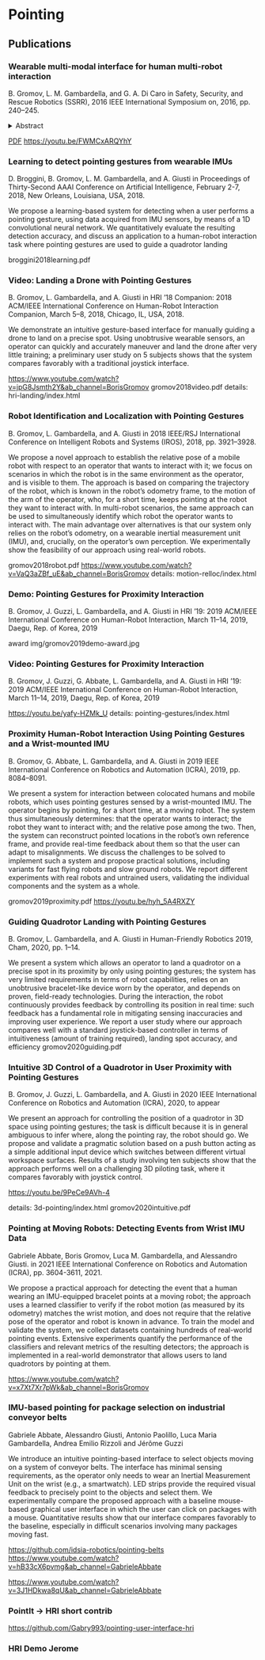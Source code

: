 # Pointing

## Publications

### Wearable multi-modal interface for human multi-robot interaction
 B. Gromov, L. M. Gambardella, and G. A. Di Caro
 in Safety, Security, and Rescue Robotics (SSRR), 2016 IEEE International Symposium on, 2016, pp. 240–245.
<details>
  <summary>Abstract</summary>
  A complete prototype for multi-modal interaction
between humans and multi-robot systems is described. The
application focus is on search and rescue missions. From the
human-side, speech and arm and hand gestures are combined
to select, localize, and communicate task requests and spatial
information to one or more robots in the field. From the robot
side, LEDs and vocal messages are used to provide feedback
to the human. The robots also employ coordinated autonomy
to implement group behaviors for mixed initiative interaction.
The system has been tested with different robotic platforms
based on a number of different useful interaction patterns.
</details>

[PDF](files/gromov2016wearable.pdf)
https://youtu.be/FWMCxARQYhY


### Learning to detect pointing gestures from wearable IMUs
D. Broggini, B. Gromov, L. M. Gambardella, and A. Giusti
in Proceedings of Thirty-Second AAAI Conference on Artificial Intelligence, February 2-7, 2018, New Orleans, Louisiana, USA, 2018.

We propose a learning-based system for detecting when a
user performs a pointing gesture, using data acquired from
IMU sensors, by means of a 1D convolutional neural network.
We quantitatively evaluate the resulting detection accuracy,
and discuss an application to a human-robot interaction task
where pointing gestures are used to guide a quadrotor landing

broggini2018learning.pdf

### Video: Landing a Drone with Pointing Gestures
B. Gromov, L. Gambardella, and A. Giusti
in HRI ’18 Companion: 2018 ACM/IEEE International Conference on Human-Robot Interaction Companion, March 5–8, 2018, Chicago, IL, USA, 2018.

We demonstrate an intuitive gesture-based interface for manually
guiding a drone to land on a precise spot. Using unobtrusive wearable sensors, an operator can quickly and accurately maneuver and
land the drone after very little training; a preliminary user study
on 5 subjects shows that the system compares favorably with a
traditional joystick interface.

https://www.youtube.com/watch?v=jpG8Jsmth2Y&ab_channel=BorisGromov
gromov2018video.pdf
details: hri-landing/index.html

### Robot Identification and Localization with Pointing Gestures
B. Gromov, L. Gambardella, and A. Giusti
in 2018 IEEE/RSJ International Conference on Intelligent Robots and Systems (IROS), 2018, pp. 3921–3928.

We propose a novel approach to establish the
relative pose of a mobile robot with respect to an operator that
wants to interact with it; we focus on scenarios in which the
robot is in the same environment as the operator, and is visible
to them. The approach is based on comparing the trajectory of
the robot, which is known in the robot’s odometry frame, to the
motion of the arm of the operator, who, for a short time, keeps
pointing at the robot they want to interact with. In multi-robot
scenarios, the same approach can be used to simultaneously
identify which robot the operator wants to interact with. The
main advantage over alternatives is that our system only relies
on the robot’s odometry, on a wearable inertial measurement
unit (IMU), and, crucially, on the operator’s own perception.
We experimentally show the feasibility of our approach using
real-world robots.

gromov2018robot.pdf
https://www.youtube.com/watch?v=VaQ3aZBf_uE&ab_channel=BorisGromov
details: motion-relloc/index.html

### Demo: Pointing Gestures for Proximity Interaction
B. Gromov, J. Guzzi, L. Gambardella, and A. Giusti
in HRI ’19: 2019 ACM/IEEE International Conference on Human-Robot Interaction, March 11–14, 2019, Daegu, Rep. of Korea, 2019

award img/gromov2019demo-award.jpg

### Video: Pointing Gestures for Proximity Interaction
B. Gromov, J. Guzzi, G. Abbate, L. Gambardella, and A. Giusti
in HRI ’19: 2019 ACM/IEEE International Conference on Human-Robot Interaction, March 11–14, 2019, Daegu, Rep. of Korea, 2019

https://youtu.be/yafy-HZMk_U
details: pointing-gestures/index.html

### Proximity Human-Robot Interaction Using Pointing Gestures and a Wrist-mounted IMU
B. Gromov, G. Abbate, L. Gambardella, and A. Giusti
in 2019 IEEE International Conference on Robotics and Automation (ICRA), 2019, pp. 8084–8091.

We present a system for interaction between colocated humans and mobile robots, which uses pointing gestures
sensed by a wrist-mounted IMU. The operator begins by
pointing, for a short time, at a moving robot. The system
thus simultaneously determines: that the operator wants to
interact; the robot they want to interact with; and the relative
pose among the two. Then, the system can reconstruct pointed
locations in the robot’s own reference frame, and provide
real-time feedback about them so that the user can adapt
to misalignments. We discuss the challenges to be solved to
implement such a system and propose practical solutions,
including variants for fast flying robots and slow ground robots.
We report different experiments with real robots and untrained
users, validating the individual components and the system as
a whole.

gromov2019proximity.pdf
https://youtu.be/hyh_5A4RXZY

### Guiding Quadrotor Landing with Pointing Gestures
B. Gromov, L. Gambardella, and A. Giusti
in Human-Friendly Robotics 2019, Cham, 2020, pp. 1–14.

We present a system which allows an operator to land a
quadrotor on a precise spot in its proximity by only using pointing gestures; the system has very limited requirements in terms of robot capabilities, relies on an unobtrusive bracelet-like device worn by the operator,
and depends on proven, field-ready technologies. During the interaction,
the robot continuously provides feedback by controlling its position in
real time: such feedback has a fundamental role in mitigating sensing inaccuracies and improving user experience. We report a user study where
our approach compares well with a standard joystick-based controller in
terms of intuitiveness (amount of training required), landing spot accuracy, and efficiency
gromov2020guiding.pdf

### Intuitive 3D Control of a Quadrotor in User Proximity with Pointing Gestures
B. Gromov, J. Guzzi, L. Gambardella, and A. Giusti
in 2020 IEEE International Conference on Robotics and Automation (ICRA), 2020, to appear

We present an approach for controlling the position of a quadrotor in 3D space using pointing gestures; the task
is difficult because it is in general ambiguous to infer where,
along the pointing ray, the robot should go. We propose and
validate a pragmatic solution based on a push button acting as a
simple additional input device which switches between different
virtual workspace surfaces. Results of a study involving ten
subjects show that the approach performs well on a challenging
3D piloting task, where it compares favorably with joystick
control.

https://youtu.be/9PeCe9AVh-4

details: 3d-pointing/index.html
gromov2020intuitive.pdf

### Pointing at Moving Robots: Detecting Events from Wrist IMU Data
Gabriele Abbate, Boris Gromov, Luca M. Gambardella, and Alessandro Giusti.
in 2021 IEEE International Conference on Robotics and Automation (ICRA), pp. 3604-3611, 2021.

We propose a practical approach for detecting the event that a human wearing an IMU-equipped bracelet points at a moving robot; the approach uses a learned classifier to verify if the robot motion (as measured by its odometry) matches the wrist motion, and does not require that the relative pose of the operator and robot is known in advance. To train the model and validate the system, we collect datasets containing hundreds of real-world pointing events. Extensive experiments quantify the performance of the classifiers and relevant metrics of the resulting detectors; the approach is implemented in a real-world demonstrator that allows users to land quadrotors by pointing at them.

https://www.youtube.com/watch?v=x7Xt7Xr7pWk&ab_channel=BorisGromov

### IMU-based pointing for package selection on industrial conveyor belts
Gabriele Abbate, Alessandro Giusti, Antonio Paolillo, Luca Maria Gambardella, Andrea Emilio Rizzoli and Jérôme Guzzi

We introduce an intuitive pointing-based interface to select objects moving on a system of conveyor belts. The interface has minimal sensing requirements, as the operator only needs to wear an Inertial Measurement Unit on the wrist (e.g., a smartwatch). LED strips provide the required visual feedback to precisely point to the objects and select them. We experimentally compare the proposed approach with a baseline mouse-based graphical user interface in which the user can click on packages with a mouse. Quantitative results show that our interface compares favorably to the baseline, especially in difficult scenarios involving many packages moving fast.

https://github.com/idsia-robotics/pointing-belts
https://www.youtube.com/watch?v=hB33cX6pvmg&ab_channel=GabrieleAbbate

https://www.youtube.com/watch?v=3J1HDkwa8qU&ab_channel=GabrieleAbbate

### PointIt -> HRI short contrib

https://github.com/Gabry993/pointing-user-interface-hri

### HRI Demo Jerome
